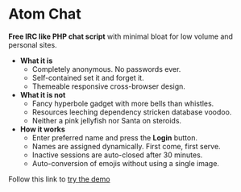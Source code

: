 # Atom Chat

**Free IRC like PHP chat script** with minimal bloat for low volume and personal sites.

- **What it is**
    - Completely anonymous. No passwords ever.
    - Self-contained set it and forget it.
    - Themeable responsive cross-browser design.
- **What it is not**
    - Fancy hyperbole gadget with more bells than whistles.
    - Resources leeching dependency stricken database voodoo.
    - Neither a pink jellyfish nor Santa on steroids.
- **How it works**
    - Enter preferred name and press the **Login** button.
    - Names are assigned dynamically. First come, first serve.
    - Inactive sessions are auto-closed after 30 minutes.
    - Auto-conversion of emojis without using a single image.

Follow this link to [try the demo](http://phclaus.com/atomchat/)